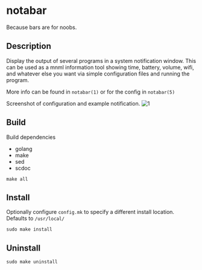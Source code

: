 # notabar

Because bars are for noobs.

## Description

Display the output of several programs in a system notification window. This
can be used as a mnml information tool showing time, battery, volume, wifi, and
whatever else you want via simple configuration files and running the program.

More info can be found in `notabar(1)` or for the config in `notabar(5)`

Screenshot of configuration and example notification.
![1](https://paste.cf/e3cddc120bf546f6dab93ef3791eeb66798341f5.png)

## Build

Build dependencies  

 * golang
 * make
 * sed
 * scdoc

`make all`

## Install

Optionally configure `config.mk` to specify a different install location.  
Defaults to `/usr/local/`

`sudo make install`

## Uninstall

`sudo make uninstall`
